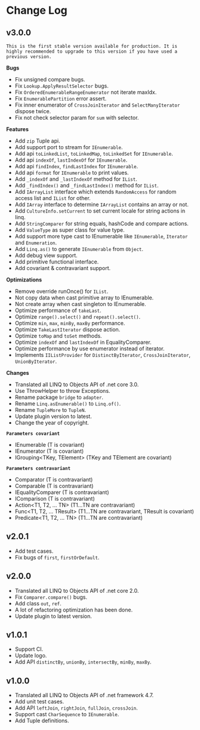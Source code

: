 <!--变更日志-->
# Change Log

## v3.0.0
`This is the first stable version available for production.
It is highly recommended to upgrade to this version if you have used a previous version.`

**Bugs**
- Fix unsigned compare bugs.
- Fix `Lookup.ApplyResultSelector` bugs.
- Fix `OrderedEnumerableRangeEnumerator` not iterate maxIdx.
- Fix `EnumerablePartition` error assert.
- Fix inner enumerator of `CrossJoinIterator` and `SelectManyIterator` dispose twice.
- Fix not check selector param for `sum` with selector.

**Features**
- Add `zip` Tuple api.
- Add support port to stream for `IEnumerable`.
- Add api `toLinkedList`, `toLinkedMap`, `toLinkedSet` for `IEnumerable`.
- Add api `indexOf`, `lastIndexOf` for `IEnumerable`.
- Add api `findIndex`, `findLastIndex` for `IEnumerable`.
- Add api `format` for `IEnumerable` to print values.
- Add `_indexOf` and `_lastIndexOf` method for `IList`.
- Add `_findIndex()` and `_findLastIndex()` method for `IList`.
- Add `IArrayList` interface which extends `RandomAccess` for random access list and `IList` for other.
- Add `IArray` interface to determine `IArrayList` contains an array or not.
- Add `CultureInfo.setCurrent` to set current locale for string actions in linq.
- Add `StringComparer` for string equals, hashCode and compare actions.
- Add `ValueType` as super class for value type.
- Add support more type cast to IEnumerable like `IEnumerable`, `Iterator` and `Enumeration`.
- Add `Linq.as()` to generate `IEnumerable` from `Object`.
- Add debug view support.
- Add primitive functional interface.
- Add covariant & contravariant support.

**Optimizations** 
- Remove override runOnce() for `IList`.
- Not copy data when cast primitive array to IEnumerable.
- Not create array when cast singleton to IEnumerable.
- Optimize performance of `takeLast`.
- Optimize `range().select()` and `repeat().select()`.
- Optimize `min`, `max`, `minBy`, `maxBy` performance.
- Optimize `TakeLastIterator` dispose action.
- Optimize `toMap` and `toSet` methods.
- Optimize `indexOf` and `lastIndexOf` in EqualityComparer.
- Optimize performance by use enumerator instead of iterator.
- Implements `IIListProvider` for `DistinctByIterator`, `CrossJoinIterator`, `UnionByIterator`.

**Changes**
- Translated all LINQ to Objects API of .net core 3.0.
- Use ThrowHelper to throw Exceptions.
- Rename package `bridge` to `adapter`.
- Rename `Linq.asEnumerable()` to `Linq.of()`.
- Rename `TupleMore` to `TupleN`.
- Update plugin version to latest.
- Change the year of copyright.

**`Parameters covariant`**
- IEnumerable<T> (T is covariant)
- IEnumerator<T> (T is covariant)
- IGrouping<TKey, TElement> (TKey and TElement are covariant)

**`Parameters contravariant`**
- Comparator<T> (T is contravariant)
- Comparable<T> (T is contravariant)
- IEqualityComparer<T> (T is contravariant)
- IComparison<T> (T is contravariant)
- Action<T1, T2, ... TN> (T1...TN are contravariant)
- Func<T1, T2, ... TResult> (T1...TN are contravariant, TResult is covariant)
- Predicate<T1, T2, ... TN> (T1...TN are contravariant)

## v2.0.1
- Add test cases.
- Fix bugs of `first`, `firstOrDefault`.

## v2.0.0
- Translated all LINQ to Objects API of .net core 2.0.
- Fix `Comparer.compare()` bugs.
- Add class `out`, `ref`.
- A lot of refactoring optimization has been done.
- Update plugin to latest version.

## v1.0.1
- Support CI.
- Update logo.
- Add API `distinctBy`, `unionBy`, `intersectBy`, `minBy`, `maxBy`.

## v1.0.0
- Translated all LINQ to Objects API of .net framework 4.7.
- Add unit test cases.
- Add API `leftJoin`, `rightJoin`, `fullJoin`, `crossJoin`.
- Support cast `CharSequence` to `IEnumerable`.
- Add Tuple definitions.
